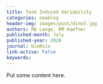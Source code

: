 ```yaml
---
title: Task Induced Variability
categories: newblog
header-img: images/post/dino3.jpg
authors: RD Lange, RM Haefner
published-month: July
published-year: 2020
journal: bioRxiv
link-active: False
keywords:
---
```


Put some content here. 